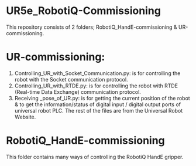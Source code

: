 # UR5e_RobotiQ-Commissioning

This repository consists of 2 folders; RobotiQ_HandE-commissioning & UR-commissioning. 


# UR-commissioning:
1. Controlling_UR_with_Socket_Communication.py: is for controlling the robot with the Socket communication protocol.
2. Controlling_UR_with_RTDE.py: is for controlling the robot with RTDE (Real-time Data Exchange) communication protocol.
3. Receiving _pose_of_UR.py: is for getting the current position of the robot & to get the information/status of digital input / digital output ports of universal robot PLC. 
The rest of the files are from the Universal Robot Website. 

# RobotiQ_HandE-commissioning
This folder contains many ways of controlling the RobotiQ HandE gripper. 
